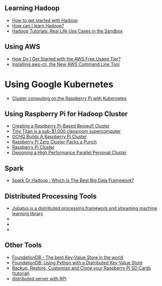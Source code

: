 ## Learning Hadoop
* [How to get started with Hadoop](http://bigdatastudio.com/tag/best-way-to-learn-hadoop)
* [How can I learn  Hadoop?](http://bigdatastudio.com/hadoop)
* [Hadoop Tutorials: Real Life Use Cases in the Sandbox](http://hortonworks.com/blog/hadoop-tutorials-real-life-use-cases-in-the-sandbox)

## Using AWS
* [How Do I Get Started with the AWS Free Usage Tier?](http://docs.aws.amazon.com/gettingstarted/latest/awsgsg-intro/gsg-aws-free-tier.html)
* [Installing aws-cli, the New AWS Command Line Tool](http://alestic.com/2013/08/awscli)

# Using Google Kubernetes
* [Cluster computing on the Raspberry Pi with Kubernetes](https://opensource.com/life/16/2/build-a-kubernetes-cloud-with-raspberry-pi)

## Using Raspberry Pi for Hadoop Cluster
* [Creating a Raspberry Pi-Based Beowulf Cluster](http://coen.boisestate.edu/ece/files/2013/05/Creating.a.Raspberry.Pi-Based.Beowulf.Cluster_v2.pdf)
* [Tiny Titan is a sub-$1,000 classroom supercomputer](http://tinytitan.github.io/)
* [GCHQ Builds A Raspberry Pi Cluster](http://www.i-programmer.info/news/91-hardware/8385-gchq-builds-a-raspberry-pi-cluster.html)
* [Raspberry Pi Zero Cluster Packs a Punch](https://hackaday.com/2016/01/25/raspberry-pi-zero-cluster-packs-a-punch/#more-187972)
* [Raspberry Pi Cluster](http://likemagicappears.com/projects/raspberry-pi-cluster/)
* [Designing a High Performance Parallel Personal Cluster](http://hackaday.com/2016/05/09/designing-a-high-performance-parallel-personal-cluster/)

## Spark
* [Spark Or Hadoop : Which Is The Best Big Data Framework?](https://www.linkedin.com/pulse/spark-hadoop-which-best-big-data-framework-chaaranpall-lambba?trk=eml-b2_content_ecosystem_digest-recommended_articles-103-null&midToken=AQFNblHgIt9-6A&fromEmail=fromEmail&ut=0pSjPikaB8JD81)

## Distributed Processing Tools
* [Jubatus is a distributed processing framework and streaming machine learning library](http://jubat.us/en/)
* []()
* []()
* []()

## Other Tools
* [FoundationDB - The best Key-Value Store in the world](https://foundationdb.com/)
* [FoundationDB: Using Python with a Distributed Key-Value Store](https://www.youtube.com/watch?v=G293P7UGnAY&feature=youtu.be)
* [Backup, Restore, Customize and Clone your Raspberry Pi SD Cards (tutorial)](http://sysmatt.blogspot.com/2014/08/backup-restore-customize-and-clone-your.html)
* [distributed server with RPi](https://hackaday.io/project/1002-distributed-server-with-rpi)
